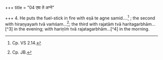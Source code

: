 +++
title = "04 एषा ते अग्ने"

+++
4. He puts the fuel-stick in fire with eṣā te agne samid....[^1] ; the second with hiraṇyayaṁ tvā vaṁśam...[^2]; the third with rajatāṁ tvā haritagarbhām...[^3] in the evening; with hariṇīṁ tvā rajatagarbhām...[^4] in the morning.  


[^1]: Cp. VS 2.14.  

[^2]: Cp. JB.  

[^3-4]: Cp. Āśvśs II.3.15.
